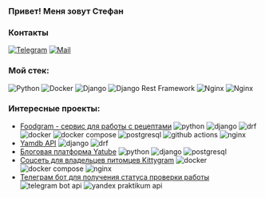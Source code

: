 ### Привет! Меня зовут Стефан

### Контакты 

[![Telegram](https://img.shields.io/badge/Telegram-2CA5E0?logo=telegram&logoColor=white)](https://t.me/butleger23) [![Mail](https://img.shields.io/badge/Email-red?logo=gmail&logoColor=white)](mailto:stefanmaximenko@yandex.ru)

### Мой стек:

![Python](https://img.shields.io/badge/python-3670A0?style=for-the-badge&logo=python&logoColor=ffdd54)
![Docker](https://img.shields.io/badge/typescript-%23007ACC.svg?style=for-the-badge&logo=typescript&logoColor=white)
![Django](https://img.shields.io/badge/Django-092E20?style=for-the-badge&logo=django&logoColor=green)
![Django Rest Framework](https://img.shields.io/badge/Django%20REST%20Framework-red?style=for-the-badge&logo=django&logoColor=white)
![Nginx](https://img.shields.io/badge/Nginx-009639?logo=nginx&logoColor=white&style=for-the-badge)
![Nginx](https://img.shields.io/badge/postgresql-4169e1?style=for-the-badge&logo=postgresql&logoColor=white)

### Интересные проекты:
- [Foodgram - сервис для работы с рецептами](https://github.com/butleger23/foodgram) <img src="https://img.shields.io/badge/python-3670A0?style=for-the-badge&logo=python&logoColor=ffdd54" alt="python" title="python"/> <img src="https://img.shields.io/badge/Django-092E20?style=for-the-badge&logo=django&logoColor=green" alt="django" title="django"/> <img src="https://img.shields.io/badge/Django%20REST%20Framework-red?style=for-the-badge&logo=django&logoColor=white" alt="drf" title="drf"/> <img src="https://img.shields.io/badge/docker-257bd6?style=for-the-badge&logo=docker&logoColor=white" alt="docker" title="docker"/> <img src="https://img.shields.io/badge/Docker%20Compose-2496ED?style=for-the-badge&logo=docker&logoColor=white" alt="docker compose" title="docker compose"/> <img src="https://img.shields.io/badge/postgresql-4169e1?style=for-the-badge&logo=postgresql&logoColor=white" alt="postgresql" title="postgresql"/> <img src="https://img.shields.io/badge/GitHub%20Actions-2088FF?logo=githubactions&logoColor=fff&style=for-the-badge" alt="github actions" title="github actions"/> <img src="https://img.shields.io/badge/Nginx-009639?logo=nginx&logoColor=white&style=for-the-badge" alt="nginx" title="nginx"/> 
- [Yamdb API](https://github.com/butleger23/api_yamdb) <img src="https://img.shields.io/badge/Django-092E20?style=for-the-badge&logo=django&logoColor=green" alt="django" title="django"/> <img src="https://img.shields.io/badge/Django%20REST%20Framework-red?style=for-the-badge&logo=django&logoColor=white" alt="drf" title="drf"/>
- [Блоговая платформа Yatube](https://github.com/butleger23/api_final_yatube) <img src="https://img.shields.io/badge/python-3670A0?style=for-the-badge&logo=python&logoColor=ffdd54" alt="python" title="python"/> <img src="https://img.shields.io/badge/Django-092E20?style=for-the-badge&logo=django&logoColor=green" alt="django" title="django"/> <img src="https://img.shields.io/badge/postgresql-4169e1?style=for-the-badge&logo=postgresql&logoColor=white" alt="postgresql" title="postgresql"/>
- [Соцсеть для владельцев питомцев Kittygram](https://github.com/butleger23/kittygram_final) <img src="https://img.shields.io/badge/docker-257bd6?style=for-the-badge&logo=docker&logoColor=white" alt="docker" title="docker"/> <img src="https://img.shields.io/badge/Docker%20Compose-2496ED?style=for-the-badge&logo=docker&logoColor=white" alt="docker compose" title="docker compose"/> <img src="https://img.shields.io/badge/Nginx-009639?logo=nginx&logoColor=white&style=for-the-badge" alt="nginx" title="nginx"/>
- [Телеграм бот для получения статуса проверки работы](https://github.com/butleger23/homework_bot) <img src="https://img.shields.io/badge/Telegram%20Bot%20API-blue?style=for-the-badge" alt="telegram bot api" title="telegram bot api"/> <img src="https://img.shields.io/badge/Yandex%20Praktikum%20API-yellow?style=for-the-badge" alt="yandex praktikum api" title="yandex praktikum api"/>
